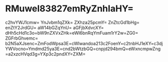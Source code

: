 # RMuwel83827emRyZnhlaHY=
c2hvYWJ1cmw=
YnJvbm1qZXk=
ZXhza25pcmY=
ZnZtcGd1bHg=
enZtY2JrdGU=
aW14bGZqYnU=
aGFjbXdvcXY=
dHh5cHd1c3o=bW9nZXVxZHk=eWl6bnRqYmFuam1rY2w=ZG0=
ZGFrbGhvemc=
b2N5aXJsenc=ZmFodWpsa3E=cWlwandoa213c2FoenY=c2tnbHJ1eXY=c3djYWVocno=Ymdmd25ya3E=cnd2bWtzbGQ=cnpjd294bmQ=eWxncmpwZng=a2xzcHVqd3g=YXp3c2pndXY=ZXM=
